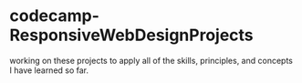 # codecamp-ResponsiveWebDesignProjects
working on these projects to apply all of the skills, principles, and concepts I have learned so far.
